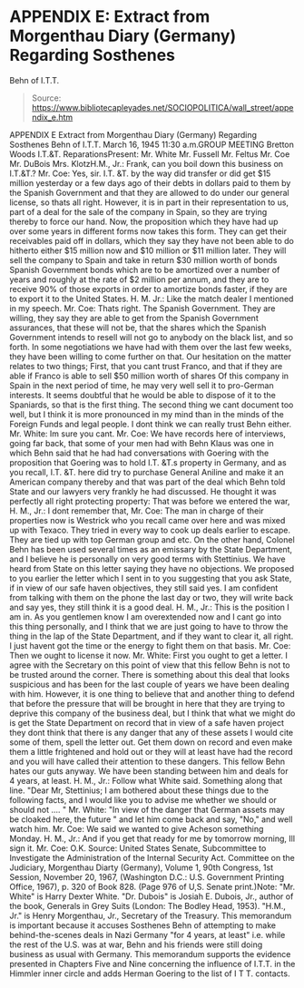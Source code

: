 # APPENDIX E: Extract from Morgenthau Diary (Germany) Regarding Sosthenes
Behn of I.T.T.

> Source: https://www.bibliotecapleyades.net/SOCIOPOLITICA/wall_street/appendix_e.htm

APPENDIX E
Extract from Morgenthau Diary
(Germany)
Regarding Sosthenes Behn of I.T.T.
March 16, 1945
11:30 a.m.GROUP MEETING
Bretton Woods I.T.&T. ReparationsPresent:
Mr. White
Mr. Fussell
Mr. Feltus
Mr. Coe
Mr. DuBois
Mrs. KlotzH.M., Jr.: Frank, can you boil down this business on I.T.&T.?
Mr. Coe: Yes, sir. I.T. &T. by the way did transfer or did get $15 million yesterday or a few days ago of their debts in dollars paid to them by the Spanish Government and that they are allowed to do under our general license, so thats all right. However, it is in part in their representation to us, part of a deal for the sale of the company in Spain, so they are trying thereby to force our hand. Now, the proposition which they have had up over some years in different forms now takes this form. They can get their receivables paid off in dollars, which they say they have not been able to do hitherto either $15 million now and $10 million or $11 million later. They will sell the company to Spain and take in return $30 million worth of bonds Spanish Government bonds which are to be amortized over a number of years and roughly at the rate of $2 million per annum, and they are to receive 90% of those exports in order to amortize bonds faster, if they are to export it to the United States.
H. M. Jr.: Like the match dealer I mentioned in my speech.
Mr. Coe: Thats right. The Spanish Government. They are willing, they say they are able to get from the Spanish Government assurances, that these will not be, that the shares which the Spanish Government intends to resell will not go to anybody on the black list, and so forth. In some negotiations we have had with them over the last few weeks, they have been willing to come further on that. Our hesitation on the matter relates to two things; First, that you cant trust Franco, and that if they are able if Franco is able to sell $50 million worth of shares Of this company in Spain in the next period of time, he may very well sell it to pro-German interests. It seems doubtful that he would be able to dispose of it to the Spaniards, so that is the first thing. The second thing we cant document too well, but I think it is more pronounced in my mind than in the minds of the Foreign Funds and legal people. I dont think we can really trust Behn either.
Mr. White: Im sure you cant.
Mr. Coe: We have records here of interviews, going far back, that some of your men had with Behn Klaus was one in which Behn said that he had had conversations with Goering with the proposition that Goering was to hold I.T. &T.s property in Germany, and as you recall, I.T. &T. here did try to purchase General Aniline and make it an American company thereby and that was part of the deal which Behn told State and our lawyers very frankly he had discussed. He thought it was perfectly all right protecting property: That was before we entered the war,
H. M., Jr.: I dont remember that,
Mr. Coe: The man in charge of their properties now is Westrick who you recall came over here and was mixed up with Texaco. They tried in every way to cook up deals earlier to escape. They are tied up with top German group and etc. On the other hand, Colonel Behn has been used several times as an emissary by the State Department, and I believe he is personally on very good terms with Stettinius. We have heard from State on this letter saying they have no objections. We proposed to you earlier the letter which I sent in to you suggesting that you ask State, if in view of our safe haven objectives, they still said yes. I am confident from talking with them on the phone the last day or two, they will write back and say yes, they still think it is a good deal.
H. M., Jr.: This is the position I am in. As you gentlemen know I am overextended now and I cant go into this thing personally, and I think that we are just going to have to throw the thing in the lap of the State Department, and if they want to clear it, all right. I just havent got the time or the energy to fight them on that basis.
Mr. Coe: Then we ought to license it now.
Mr. White: First you ought to get a letter. I agree with the Secretary on this point of view that this fellow Behn is not to be trusted around the corner. There is something about this deal that looks suspicious and has been for the last couple of years we have been dealing with him. However, it is one thing to believe that and another thing to defend that before the pressure that will be brought in here that they are trying to deprive this company of the business deal, but I think that what we might do is get the State Department on record that in view of a safe haven project they dont think that there is any danger that any of these assets I would cite some of them, spell the letter out. Get them down on record and even make them a little frightened and hold out or they will at least have had the record and you will have called their attention to these dangers. This fellow Behn hates our guts anyway. We have been standing between him and deals for 4 years, at least.
H. M., Jr.: Follow what White said. Something along that line. "Dear Mr, Stettinius; I am bothered about these things due to the following facts, and I would like you to advise me whether we should or should not .... "
Mr. White: "In view of the danger that German assets may be cloaked here, the future " and let him come back and say, "No," and well watch him.
Mr. Coe: We said we wanted to give Acheson something Monday.
H. M., Jr.: And if you get that ready for me by tomorrow morning, Ill sign it. Mr. Coe: O.K.
Source: United States Senate, Subcommittee to Investigate the Administration of the Internal Security Act. Committee on the Judiciary, Morgenthau Diarty (Germany), Volume 1, 90th Congress, 1st Session, November 20, 1967, (Washington D.C.: U.S. Government Printing Office, 1967), p. 320 of Book 828. (Page 976 of U,S. Senate print.)Note: "Mr. White" is Harry Dexter White. "Dr. Dubois" is Josiah E. Dubois, Jr., author of the book, Generals in Grey Suits (London: The Bodley Head, 1953). "H.M., Jr." is Henry Morgenthau, Jr., Secretary of the Treasury.
This memorandum is important because it accuses Sosthenes Behn of attempting to make behind-the-scenes deals in Nazi Germany "for 4 years, at least" i.e. while the rest of the U.S. was at war, Behn and his friends were still doing business as usual with Germany. This memorandum supports the evidence presented in Chapters Five and Nine concerning the influence of I.T.T. in the Himmler inner circle and adds Herman Goering to the list of I T T. contacts.
